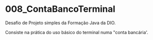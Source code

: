# 008_ContaBancoTerminal
Desafio de Projeto simples da Formação Java da DIO.

Consiste na prática do uso básico do terminal numa "conta bancária'.
